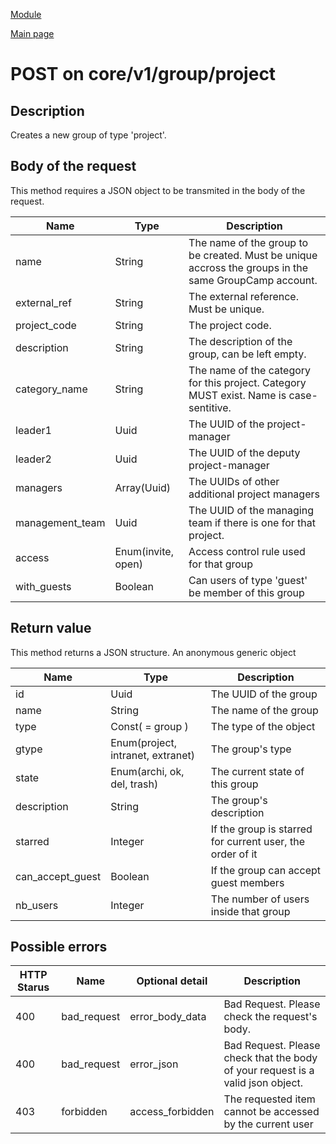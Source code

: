 
[Module](./README.md)

[Main page](../README.md)


# POST on core/v1/group/project

## Description


Creates a new group of type 'project'.







## Body of the request


This method requires a JSON object to be transmited in the body of the request.

Name   |  Type   |   Description
-------|---------|--------------
name | String | The name of the group to be created. Must be unique accross the groups in the same GroupCamp account.
external_ref | String | The external reference. Must be unique.
project_code | String | The project code.
description | String | The description of the group, can be left empty.
category_name | String | The name of the category for this project. Category MUST exist. Name is case-sentitive.
leader1 | Uuid | The UUID of the project-manager
leader2 | Uuid | The UUID of the deputy project-manager
managers | Array(Uuid) | The UUIDs of other additional project managers
management_team | Uuid | The UUID of the managing team if there is one for that project.
access | Enum(invite, open) | Access control rule used for that group
with_guests | Boolean | Can users of type 'guest' be member of this group





## Return value


This method returns a JSON structure. An anonymous generic object

Name   |  Type   |  Description
-------|---------|-------------
id | Uuid | The UUID of the group
name | String | The name of the group
type | Const( = group ) | The type of the object
gtype | Enum(project, intranet, extranet) | The group's type
state | Enum(archi, ok, del, trash) | The current state of this group
description | String | The group's description
starred | Integer | If the group is starred for current user, the order of it
can_accept_guest | Boolean | If the group can accept guest members
nb_users | Integer | The number of users inside that group






## Possible errors


HTTP Starus | Name   | Optional detail   | Description  
------------|--------|-------------------|------------
400 | bad_request | error_body_data | Bad Request. Please check the request's body.	
400 | bad_request | error_json | Bad Request. Please check that the body of your request is a valid json object.	
403 | forbidden | access_forbidden | The requested item cannot be accessed by the current user	



